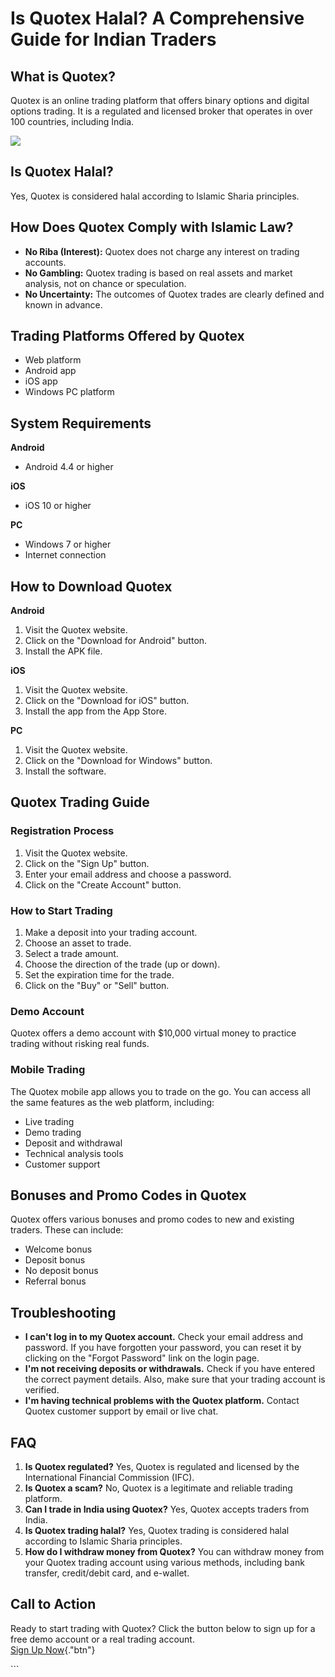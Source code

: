 # Is Quotex Halal? A Comprehensive Guide for Indian Traders

## What is Quotex?

Quotex is an online trading platform that offers binary options and
digital options trading. It is a regulated and licensed broker that
operates in over 100 countries, including India.

[![](https://static.quotex.io/files/4_en/300_250.jpg)](https://traff.sbs/brokerqxlid)

## Is Quotex Halal?

Yes, Quotex is considered halal according to Islamic Sharia principles.

## How Does Quotex Comply with Islamic Law?

-   **No Riba (Interest):** Quotex does not charge any interest on
    trading accounts.
-   **No Gambling:** Quotex trading is based on real assets and market
    analysis, not on chance or speculation.
-   **No Uncertainty:** The outcomes of Quotex trades are clearly
    defined and known in advance.

## Trading Platforms Offered by Quotex

-   Web platform
-   Android app
-   iOS app
-   Windows PC platform

## System Requirements

**Android**

-   Android 4.4 or higher

**iOS**

-   iOS 10 or higher

**PC**

-   Windows 7 or higher
-   Internet connection

## How to Download Quotex

**Android**

1.  Visit the Quotex website.
2.  Click on the "Download for Android" button.
3.  Install the APK file.

**iOS**

1.  Visit the Quotex website.
2.  Click on the "Download for iOS" button.
3.  Install the app from the App Store.

**PC**

1.  Visit the Quotex website.
2.  Click on the "Download for Windows" button.
3.  Install the software.

## Quotex Trading Guide

### Registration Process

1.  Visit the Quotex website.
2.  Click on the "Sign Up" button.
3.  Enter your email address and choose a password.
4.  Click on the "Create Account" button.

### How to Start Trading

1.  Make a deposit into your trading account.
2.  Choose an asset to trade.
3.  Select a trade amount.
4.  Choose the direction of the trade (up or down).
5.  Set the expiration time for the trade.
6.  Click on the "Buy" or "Sell" button.

### Demo Account

Quotex offers a demo account with \$10,000 virtual money to practice
trading without risking real funds.

### Mobile Trading

The Quotex mobile app allows you to trade on the go. You can access all
the same features as the web platform, including:

-   Live trading
-   Demo trading
-   Deposit and withdrawal
-   Technical analysis tools
-   Customer support

## Bonuses and Promo Codes in Quotex

Quotex offers various bonuses and promo codes to new and existing
traders. These can include:

-   Welcome bonus
-   Deposit bonus
-   No deposit bonus
-   Referral bonus

## Troubleshooting

-   **I can\'t log in to my Quotex account.** Check your email address
    and password. If you have forgotten your password, you can reset it
    by clicking on the "Forgot Password" link on the login page.
-   **I\'m not receiving deposits or withdrawals.** Check if you have
    entered the correct payment details. Also, make sure that your
    trading account is verified.
-   **I\'m having technical problems with the Quotex platform.** Contact
    Quotex customer support by email or live chat.

## FAQ

1.  **Is Quotex regulated?** Yes, Quotex is regulated and licensed by
    the International Financial Commission (IFC).
2.  **Is Quotex a scam?** No, Quotex is a legitimate and reliable
    trading platform.
3.  **Can I trade in India using Quotex?** Yes, Quotex accepts traders
    from India.
4.  **Is Quotex trading halal?** Yes, Quotex trading is considered halal
    according to Islamic Sharia principles.
5.  **How do I withdraw money from Quotex?** You can withdraw money from
    your Quotex trading account using various methods, including bank
    transfer, credit/debit card, and e-wallet.

## Call to Action

Ready to start trading with Quotex? Click the button below to sign up
for a free demo account or a real trading account.\
[Sign Up
Now](\%22https://broker-qx.pro/sign-up/?lid=1102511\%22){."btn"}

\`\`\`

